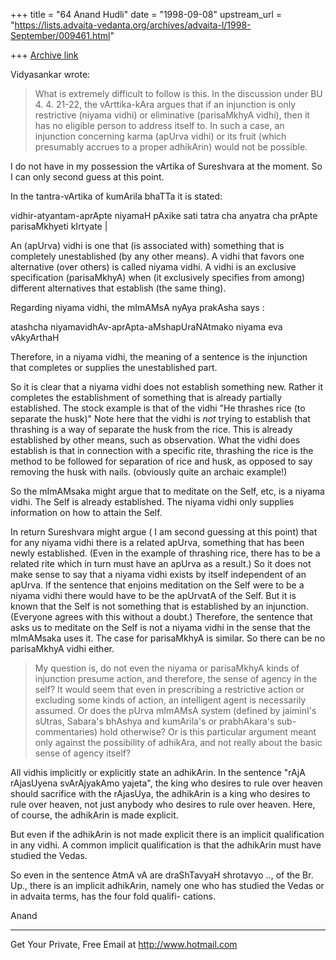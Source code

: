 +++
title = "64 Anand Hudli"
date = "1998-09-08"
upstream_url = "https://lists.advaita-vedanta.org/archives/advaita-l/1998-September/009461.html"

+++
[Archive link](https://lists.advaita-vedanta.org/archives/advaita-l/1998-September/009461.html)

 Vidyasankar wrote:

>
>What is extremely difficult to follow is this. In the discussion under
>BU 4. 4. 21-22, the vArttika-kAra argues that if an injunction is only
>restrictive (niyama vidhi) or eliminative (parisaMkhyA vidhi), then it
has
>no eligible person to address itself to. In such a case, an injunction
>concerning karma (apUrva vidhi) or its fruit (which presumably accrues
to
>a proper adhikArin) would not be possible.

 I do not have in my possession the vArtika of Sureshvara at the
  moment. So I can only second guess at this point.

 In the tantra-vArtika of kumArila bhaTTa it is stated:

 vidhir-atyantam-aprApte niyamaH pAxike sati tatra cha anyatra
 cha prApte parisaMkhyeti kIrtyate |

 An (apUrva) vidhi is one that (is associated with) something that
 is completely unestablished (by any other means). A vidhi that
 favors one alternative (over others) is called niyama vidhi. A vidhi
 is an exclusive specification (parisaMkhyA) when (it exclusively
 specifies from among) different alternatives that establish (the same
 thing).

 Regarding niyama vidhi, the mImAMsA nyAya prakAsha says :

 atashcha niyamavidhAv-aprApta-aMshapUraNAtmako niyama eva
 vAkyArthaH

 Therefore, in a niyama vidhi, the meaning of a sentence is the
 injunction that completes or supplies the unestablished part.

 So it is clear that a niyama vidhi does not establish something
 new. Rather it completes the establishment of something that is
 already partially established. The stock example is that of the
 vidhi "He thrashes rice (to separate the husk)" Note here that
 the vidhi is _not_ trying to establish that thrashing is a way
 of separate the husk from the rice. This is already established
 by other means, such as observation. What the vidhi does establish
 is that in connection with a specific rite, thrashing the rice is
 the method to be followed for separation of rice and husk, as
 opposed to say removing the husk with nails. (obviously quite an
 archaic example!)

 So the mImAMsaka might argue that to meditate on the Self, etc,
 is a niyama vidhi. The Self is already established. The niyama
 vidhi only supplies information on how to attain the Self.

 In return Sureshvara might argue ( I am second guessing at this
 point) that for any niyama vidhi there is a related apUrva, something
 that has been newly established. (Even in the example of thrashing
 rice, there has to be a related rite which in turn must have an
 apUrva as a result.) So it does not make sense to say that a
 niyama vidhi  exists by itself independent of an apUrva. If the
 sentence that enjoins meditation on the Self were to be a niyama
 vidhi there would have to be the apUrvatA of the Self. But it is
 known that the Self is not something that is established by an
 injunction. (Everyone agrees with this without a doubt.)
 Therefore, the sentence that asks us to meditate on the Self is not
 a niyama vidhi in the sense that the mImAMsaka uses it. The case for
 parisaMkhyA is similar. So there can be no parisaMkhyA vidhi either.


>
>My question is, do not even the niyama or parisaMkhyA kinds of
injunction
>presume action, and therefore, the sense of agency in the self? It
would
>seem that even in prescribing a restrictive action or excluding some
kinds
>of action, an intelligent agent is necessarily assumed. Or does the
pUrva
>mImAMsA system (defined by jaiminI's sUtras, Sabara's bhAshya and
>kumArila's or prabhAkara's sub-commentaries) hold otherwise? Or is this
>particular argument meant only against the possibility of adhikAra, and
>not really about the basic sense of agency itself?

 All vidhis implicitly or explicitly state an adhikArin. In the
 sentence "rAjA rAjasUyena svArAjyakAmo yajeta", the king who
 desires to rule over heaven should sacrifice with the rAjasUya,
 the adhikArin is a king who desires to rule over heaven, not just
 anybody who desires to rule over heaven. Here, of course, the
 adhikArin is made explicit.

 But even if the adhikArin is not made explicit there is an implicit
 qualification in any vidhi. A common implicit qualification is
 that the adhikArin must have studied the Vedas.

 So even in the sentence AtmA vA are draShTavyaH shrotavyo ..,
 of the Br. Up., there is an implicit adhikArin, namely one who has
 studied the Vedas or in advaita terms, has the four fold qualifi-
 cations.

 Anand


______________________________________________________
Get Your Private, Free Email at http://www.hotmail.com

